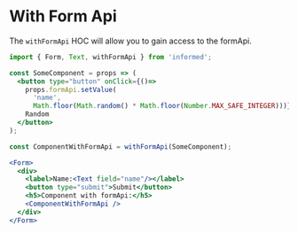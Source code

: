 # With Form Api

The `withFormApi` HOC will allow you to gain access to the formApi.

<!-- STORY -->

```jsx
import { Form, Text, withFormApi } from 'informed';

const SomeComponent = props => (
  <button type="button" onClick={()=>
    props.formApi.setValue(
      'name', 
      Math.floor(Math.random() * Math.floor(Number.MAX_SAFE_INTEGER)))}>
    Random
  </button>
);

const ComponentWithFormApi = withFormApi(SomeComponent);

<Form>
  <div>
    <label>Name:<Text field="name"/></label>
    <button type="submit">Submit</button>
    <h5>Component with formApi:</h5>
    <ComponentWithFormApi />
  </div>
</Form>
```

